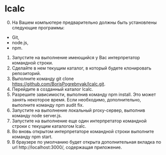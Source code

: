 # lcalc

0. На Вашем компьютере предварительно должны быть установлены следующие программы:
- Git,
- node.js,
- npm.
1. Запустите на выполнение имеющийся у Вас интерпретатор командной строки.
2. Сделайте в нем текущим каталог, в который будете клонировать репозиторий.
3. Выполните команду git clone https://github.com/BorisPogrebnyak/lcalc.git.
4. Перейдите в созданный каталог lcalc.
5. Разрешите зависимости, выполнив команду npm install. Это может занять некоторое время. Если необходимо, дополнительно, выполните команду npm audit fix.
6. Запустите на выполнение локальный proxy-сервер, выполнив команду node server.js.
7. Запустите на выполнение еще один интерпретатор командной строки с текущим каталогом lcalc.
8. Во вновь открытом интерпретаторе командной строки выполните команду npm start.
9. В браузере по умолчанию будет открыта дополнительная вкладка по url http://localhost:3000/, содержащая приложение.
